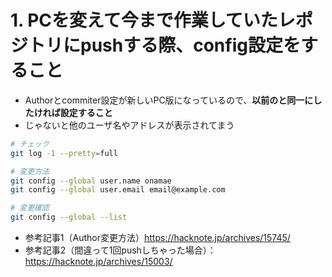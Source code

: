 # 1. PCを変えて今まで作業していたレポジトリにpushする際、config設定をすること
- Authorとcommiter設定が新しいPC版になっているので、**以前のと同一にしたければ設定すること**
- じゃないと他のユーザ名やアドレスが表示されてまう

```bash
# チェック
git log -1 --pretty=full

# 変更方法
git config --global user.name onamae
git config --global user.email email@example.com

# 変更確認
git config --global --list
```

- 参考記事1（Author変更方法）https://hacknote.jp/archives/15745/
- 参考記事2（間違って1回pushしちゃった場合）：https://hacknote.jp/archives/15003/
